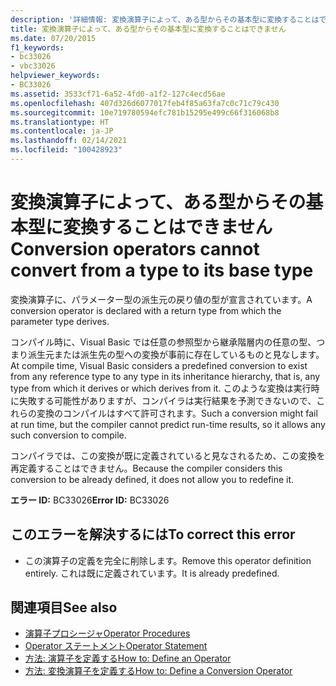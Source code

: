 ```yaml
---
description: '詳細情報: 変換演算子によって、ある型からその基本型に変換することはできません'
title: 変換演算子によって、ある型からその基本型に変換することはできません
ms.date: 07/20/2015
f1_keywords:
- bc33026
- vbc33026
helpviewer_keywords:
- BC33026
ms.assetid: 3533cf71-6a52-4fd0-a1f2-127c4ecd56ae
ms.openlocfilehash: 407d326d6077017feb4f85a63fa7c0c71c79c430
ms.sourcegitcommit: 10e719780594efc781b15295e499c66f316068b8
ms.translationtype: HT
ms.contentlocale: ja-JP
ms.lasthandoff: 02/14/2021
ms.locfileid: "100428923"
---
```

# <a name="conversion-operators-cannot-convert-from-a-type-to-its-base-type"></a><span data-ttu-id="3bd67-103">変換演算子によって、ある型からその基本型に変換することはできません</span><span class="sxs-lookup"><span data-stu-id="3bd67-103">Conversion operators cannot convert from a type to its base type</span></span>

<span data-ttu-id="3bd67-104">変換演算子に、パラメーター型の派生元の戻り値の型が宣言されています。</span><span class="sxs-lookup"><span data-stu-id="3bd67-104">A conversion operator is declared with a return type from which the parameter type derives.</span></span>  
  
 <span data-ttu-id="3bd67-105">コンパイル時に、Visual Basic では任意の参照型から継承階層内の任意の型、つまり派生元または派生先の型への変換が事前に存在しているものと見なします。</span><span class="sxs-lookup"><span data-stu-id="3bd67-105">At compile time, Visual Basic considers a predefined conversion to exist from any reference type to any type in its inheritance hierarchy, that is, any type from which it derives or which derives from it.</span></span> <span data-ttu-id="3bd67-106">このような変換は実行時に失敗する可能性がありますが、コンパイラは実行結果を予測できないので、これらの変換のコンパイルはすべて許可されます。</span><span class="sxs-lookup"><span data-stu-id="3bd67-106">Such a conversion might fail at run time, but the compiler cannot predict run-time results, so it allows any such conversion to compile.</span></span>  
  
 <span data-ttu-id="3bd67-107">コンパイラでは、この変換が既に定義されていると見なされるため、この変換を再定義することはできません。</span><span class="sxs-lookup"><span data-stu-id="3bd67-107">Because the compiler considers this conversion to be already defined, it does not allow you to redefine it.</span></span>  
  
 <span data-ttu-id="3bd67-108">**エラー ID:** BC33026</span><span class="sxs-lookup"><span data-stu-id="3bd67-108">**Error ID:** BC33026</span></span>  
  
## <a name="to-correct-this-error"></a><span data-ttu-id="3bd67-109">このエラーを解決するには</span><span class="sxs-lookup"><span data-stu-id="3bd67-109">To correct this error</span></span>  
  
- <span data-ttu-id="3bd67-110">この演算子の定義を完全に削除します。</span><span class="sxs-lookup"><span data-stu-id="3bd67-110">Remove this operator definition entirely.</span></span> <span data-ttu-id="3bd67-111">これは既に定義されています。</span><span class="sxs-lookup"><span data-stu-id="3bd67-111">It is already predefined.</span></span>  
  
## <a name="see-also"></a><span data-ttu-id="3bd67-112">関連項目</span><span class="sxs-lookup"><span data-stu-id="3bd67-112">See also</span></span>

- [<span data-ttu-id="3bd67-113">演算子プロシージャ</span><span class="sxs-lookup"><span data-stu-id="3bd67-113">Operator Procedures</span></span>](../programming-guide/language-features/procedures/operator-procedures.md)
- [<span data-ttu-id="3bd67-114">Operator ステートメント</span><span class="sxs-lookup"><span data-stu-id="3bd67-114">Operator Statement</span></span>](../language-reference/statements/operator-statement.md)
- [<span data-ttu-id="3bd67-115">方法: 演算子を定義する</span><span class="sxs-lookup"><span data-stu-id="3bd67-115">How to: Define an Operator</span></span>](../programming-guide/language-features/procedures/how-to-define-an-operator.md)
- [<span data-ttu-id="3bd67-116">方法: 変換演算子を定義する</span><span class="sxs-lookup"><span data-stu-id="3bd67-116">How to: Define a Conversion Operator</span></span>](../programming-guide/language-features/procedures/how-to-define-a-conversion-operator.md)
